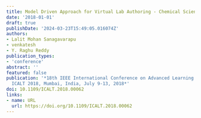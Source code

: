 ```yaml
---
title: Model Driven Approach for Virtual Lab Authoring - Chemical Sciences Labs
date: '2018-01-01'
draft: true
publishDate: '2024-03-23T15:49:05.016074Z'
authors:
- Lalit Mohan Sanagavarapu
- venkatesh
- Y. Raghu Reddy
publication_types:
- 'conference'
abstract: ''
featured: false
publication: '*18th IEEE International Conference on Advanced Learning Technologies,
  ICALT 2018, Mumbai, India, July 9-13, 2018*'
doi: 10.1109/ICALT.2018.00062
links:
- name: URL
  url: https://doi.org/10.1109/ICALT.2018.00062
---
```


